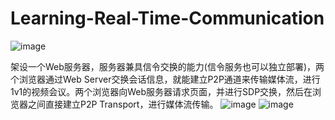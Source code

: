 # Learning-Real-Time-Communication

![image](https://user-images.githubusercontent.com/53896111/122022772-8103e900-cdf9-11eb-80e1-719c899eaf3e.png)

架设一个Web服务器，服务器兼具信令交换的能力(信令服务也可以独立部署)，两个浏览器通过Web Server交换会话信息，就能建立P2P通道来传输媒体流，进行1v1的视频会议。两个浏览器向Web服务器请求页面，并进行SDP交换，然后在浏览器之间直接建立P2P Transport，进行媒体流传输。
![image](https://user-images.githubusercontent.com/53896111/122023104-cc1dfc00-cdf9-11eb-82a0-3ec3061a4a60.png)
![image](https://user-images.githubusercontent.com/53896111/122023123-d213dd00-cdf9-11eb-97f7-290545dea470.png)
